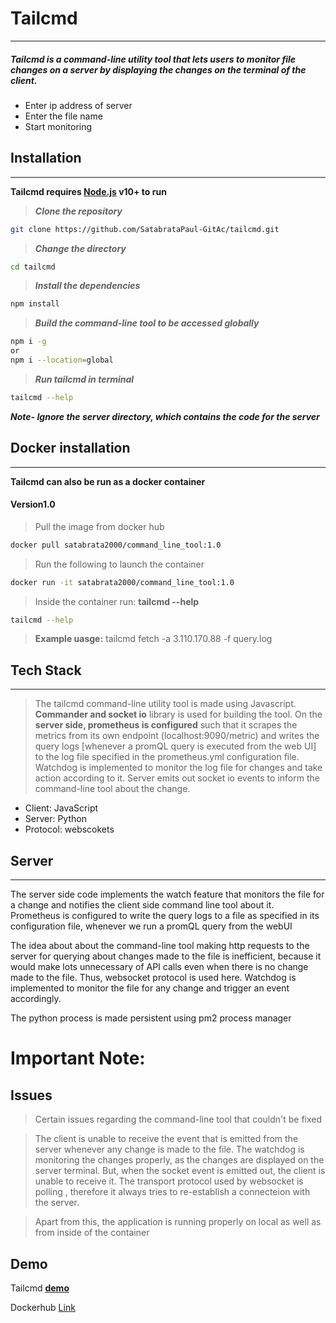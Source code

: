 # Tailcmd
---
##### Tailcmd is a command-line utility tool that lets users to monitor file changes on a server by displaying the changes on the terminal of the client.

- Enter ip address of server
- Enter the file name 
- Start monitoring

## Installation
---
**Tailcmd requires [Node.js](https://nodejs.org/) v10+ to run**
> ***Clone the repository***
```sh
git clone https://github.com/SatabrataPaul-GitAc/tailcmd.git
```
> ***Change the directory***
```sh
cd tailcmd
```
> ***Install the dependencies***
```sh
npm install
```
> ***Build the command-line tool to be accessed globally***
```sh
npm i -g 
or
npm i --location=global
```
> ***Run tailcmd in terminal***
```sh
tailcmd --help
```
***Note- Ignore the server directory, which contains the code for the server***

## Docker installation
---
**Tailcmd can also be run as a docker container**

####  Version1.0
> Pull the image from docker hub
```sh
docker pull satabrata2000/command_line_tool:1.0
```
> Run the following to launch the container
```sh
docker run -it satabrata2000/command_line_tool:1.0
```
> Inside the container run: **tailcmd --help**
```sh
tailcmd --help
```
> **Example uasge:** tailcmd fetch -a 3.110.170.88 -f query.log 

## Tech Stack
---
> The tailcmd command-line utility tool is made using Javascript.
> **Commander and socket io** library is used for building the tool.
> On the **server side, prometheus is configured** such that it scrapes the metrics from its own endpoint (localhost:9090/metric) and writes the query logs [whenever a promQL query is executed from the web UI] to the log file specified in the prometheus.yml configuration file.
> Watchdog is implemented to monitor the log file for changes and take action according to it.
> Server emits out socket io events to inform the command-line tool about the change.

- Client: JavaScript
- Server: Python
- Protocol: webscokets

## Server
---
The server side code implements the watch feature that monitors the file for a change and notifies the client side command line tool about it.
Prometheus is configured to write the query logs to a file as specified in its configuration file, whenever we run a promQL query from the webUI

The idea about about the command-line tool making http requests to the server for querying about changes made to the file is inefficient, because it would make lots unnecessary of API calls  even when there is no change made to the file. 
Thus, websocket protocol is used here.
Watchdog is implemented to monitor the file for any change and trigger an event accordingly.

The python process is made persistent using pm2 process manager

# Important Note:
## Issues

> Certain issues regarding the command-line tool that couldn't be fixed

> The client is unable to receive the event that is emitted from the server whenever any change is made to the file. 
> The watchdog is monitoring the changes properly, as the changes are displayed on the server terminal. But, when the socket event is emitted out, the client is unable to receive it.
> The transport protocol used by websocket is polling , therefore it always tries to re-establish a connecteion with the server. 

> Apart from this, the application is running properly on local as well as from inside of the container

## Demo 
Tailcmd [**demo**](https://drive.google.com/file/d/1kRk_T7Ui9ffxDbEQc58CYPManGAeEPXU/view?usp=sharing)

Dockerhub [Link](https://hub.docker.com/repository/docker/satabrata2000/command_line_tool)
